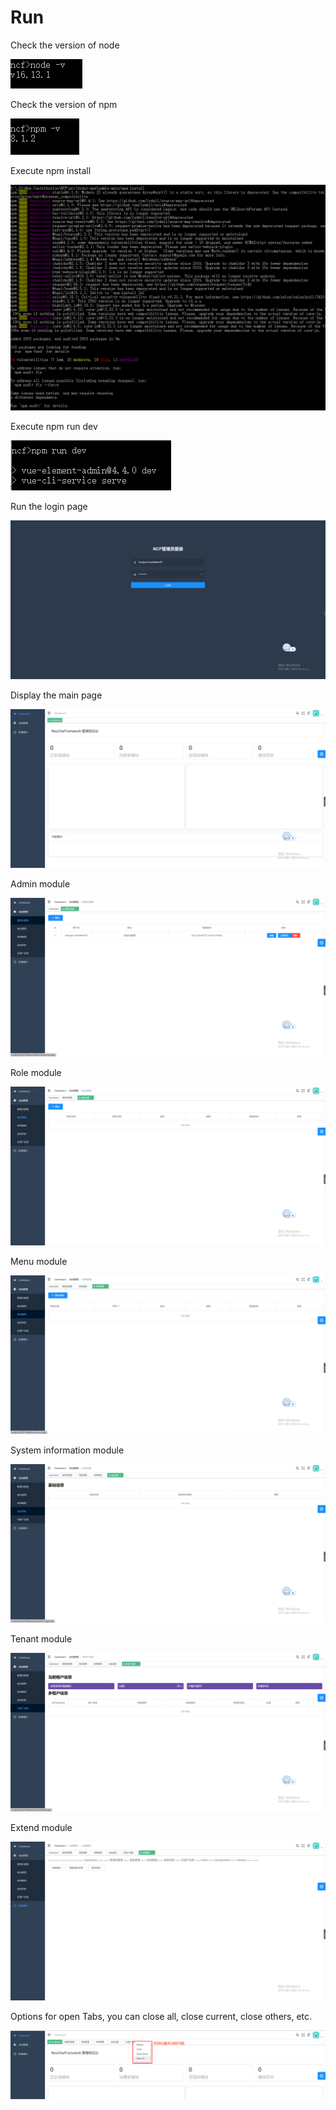 # Run

Check the version of node

<img src="./images/node-version.png" />

Check the version of npm

<img src="./images/npm-version.png" />

Execute npm install

<img src="./images/npm-install.png" />

Execute npm run dev

<img src="./images/npm-run-dev.png" />

Run the login page

<img src="./images/login.png" />

Display the main page

<img src="./images/main.png" />

Admin module

<img src="./images/admin-module.png" />

Role module

<img src="./images/role-module.png" />

Menu module

<img src="./images/menu-module.png" />

System information module

<img src="./images/sysinfo-module.png" />

Tenant module

<img src="./images/tenant-module.png" />

Extend module

<img src="./images/extend-module.png" />

Options for open Tabs, you can close all, close current, close others, etc.

<img src="./images/tab-option.png" />
